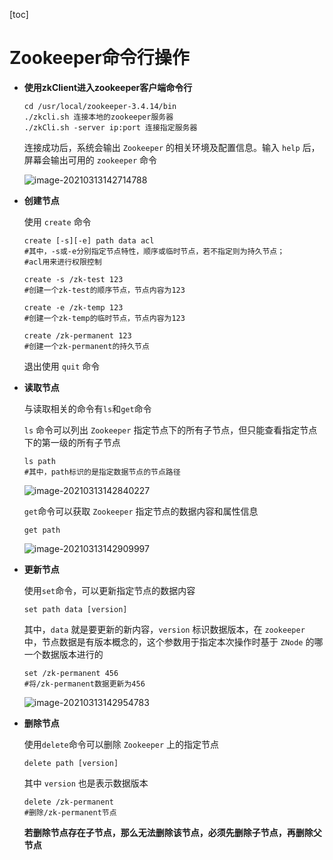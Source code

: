 [toc]



# Zookeeper命令行操作

- **使用zkClient进入zookeeper客户端命令行**

  ```
  cd /usr/local/zookeeper-3.4.14/bin
  ./zkcli.sh 连接本地的zookeeper服务器
  ./zkCli.sh -server ip:port 连接指定服务器
  ```

  连接成功后，系统会输出 `Zookeeper` 的相关环境及配置信息。输入 `help` 后，屏幕会输出可用的 `zookeeper` 命令

  ![image-20210313142714788](https://homan-blog.oss-cn-beijing.aliyuncs.com/study-demo/zookeeper-demo/20210313142714.png)

- **创建节点**

  使用 `create` 命令

  ```
  create [-s][-e] path data acl
  #其中，-s或-e分别指定节点特性，顺序或临时节点，若不指定则为持久节点；
  #acl用来进行权限控制
  
  create -s /zk-test 123
  #创建一个zk-test的顺序节点，节点内容为123
  
  create -e /zk-temp 123
  #创建一个zk-temp的临时节点，节点内容为123
  
  create /zk-permanent 123
  #创建一个zk-permanent的持久节点
  ```

  退出使用 `quit` 命令

- **读取节点**

  与读取相关的命令有`ls`和`get`命令

  `ls` 命令可以列出 `Zookeeper` 指定节点下的所有子节点，但只能查看指定节点下的第一级的所有子节点

  ```
  ls path
  #其中，path标识的是指定数据节点的节点路径
  ```

  ![image-20210313142840227](https://homan-blog.oss-cn-beijing.aliyuncs.com/study-demo/zookeeper-demo/20210313142840.png)

  `get`命令可以获取 `Zookeeper` 指定节点的数据内容和属性信息

  ```
  get path
  ```

  ![image-20210313142909997](https://homan-blog.oss-cn-beijing.aliyuncs.com/study-demo/zookeeper-demo/20210313142910.png)

- **更新节点**

  使用`set`命令，可以更新指定节点的数据内容

  ```
  set path data [version]
  ```

  其中，`data` 就是要更新的新内容，`version` 标识数据版本，在 `zookeeper` 中，节点数据是有版本概念的，这个参数用于指定本次操作时基于 `ZNode` 的哪一个数据版本进行的

  ```
  set /zk-permanent 456
  #将/zk-permanent数据更新为456
  ```

  ![image-20210313142954783](https://homan-blog.oss-cn-beijing.aliyuncs.com/study-demo/zookeeper-demo/20210313142954.png)

- **删除节点**

  使用`delete`命令可以删除 `Zookeeper` 上的指定节点

  ```
  delete path [version]
  ```

  其中 `version` 也是表示数据版本

  ```
  delete /zk-permanent
  #删除/zk-permanent节点
  ```

  **若删除节点存在子节点，那么无法删除该节点，必须先删除子节点，再删除父节点**















